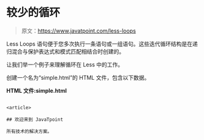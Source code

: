 # 较少的循环

> 原文：<https://www.javatpoint.com/less-loops>

Less Loops 语句便于您多次执行一条语句或一组语句。这些迭代循环结构是在递归混合与保护表达式和模式匹配相结合时创建的。

让我们举一个例子来理解循环在 Less 中的工作。

创建一个名为“simple.html”的 HTML 文件，包含以下数据。

**HTML 文件:simple.html**

```

<article>

## 欢迎来到 JavaTpoint

所有技术的解决方案。

```